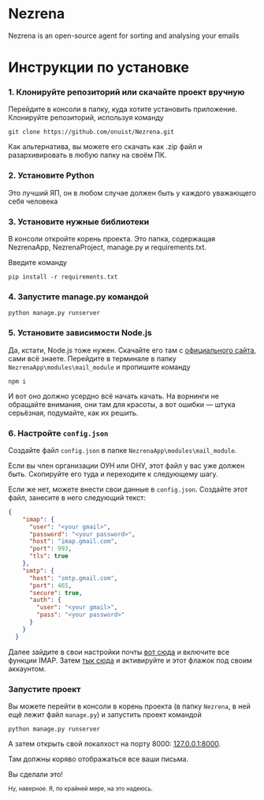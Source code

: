 # Nezrena
Nezrena is an open-source agent for sorting and analysing your emails

# Инструкции по установке

### 1. Клонируйте репозиторий или скачайте проект вручную
Перейдите в консоли в папку, куда хотите установить приложение. Клонируйте репозиторий, используя команду
```
git clone https://github.com/onuist/Nezrena.git
```
   
Как альтернатива, вы можете его скачать как  .zip файл и разархивировать в любую папку на своём ПК.

### 2. Установите Python
Это лучший ЯП, он в любом случае должен быть у каждого уважающего себя человека

### 3. Установите нужные библиотеки

В консоли откройте корень проекта. Это папка, содержащая NezrenaApp, NezrenaProject, manage.py и requirements.txt.

Введите команду 
```
pip install -r requirements.txt
```
### 4. Запустите manage.py командой

```
python manage.py runserver
```

### 5. Установите зависимости Node.js
Да, кстати, Node.js тоже нужен. Скачайте его там с [официального сайта](https://nodejs.org/en/), сами всё знаете.
Перейдите в терминале в папку `NezrenaApp\modules\mail_module` и пропишите команду 

```
npm i
```
И вот оно должно усердно всё начать качать. На ворнинги не обращайте внимания, они там для красоты, а вот ошибки — штука серьёзная, подумайте, как их решить.

### 6. Настройте `config.json`

Создайте файл `config.json` в папке `NezrenaApp\modules\mail_module`.

Если вы член организации ОУН или ОНУ, этот файл у вас уже должен быть. Скопируйте его туда и переходите к следующему шагу.

Если же нет, можете внести свои данные в `config.json`. Создайте этот файл, занесите в него следующий текст:
```json
{
	"imap": {
	  "user": "<your gmail>",
	  "password": "<your password>",
	  "host": "imap.gmail.com",
	  "port": 993,
	  "tls": true
	},
	"smtp": {
	  "host": "smtp.gmail.com",
	  "port": 465,
	  "secure": true,
	  "auth": {
		"user": "<your gmail>",
		"pass": "<your password>"
	  }
	}
  }
```
Далее зайдите в свои настройки почты [вот сюда](https://mail.google.com/mail/u/0/#settings/fwdandpop) и включите все функции IMAP.
Затем [тык сюда](https://myaccount.google.com/lesssecureapps) и активируйте и этот флажок под своим аккаунтом.
### Запустите проект

Вы можете перейти в консоли в корень проекта (в папку `Nezrena`, в ней ещё лежит файл `manage.py`) и запустить проект командой 
```
python manage.py runserver
```
А затем открыть свой локалхост на порту 8000: [127.0.0.1:8000](127.0.0.1:8000).

Там должны коряво отображаться все ваши письма.

Вы сделали это!

<sub>Ну, наверное. Я, по крайней мере, на это надеюсь.</sub>
